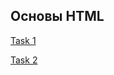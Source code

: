 ## Основы HTML

[Task 1](https://github.com/AdukarIT/FedotovaAS/tree/master/Task1/1/)

[Task 2](https://github.com/AdukarIT/FedotovaAS/tree/master/Task1/2/)
